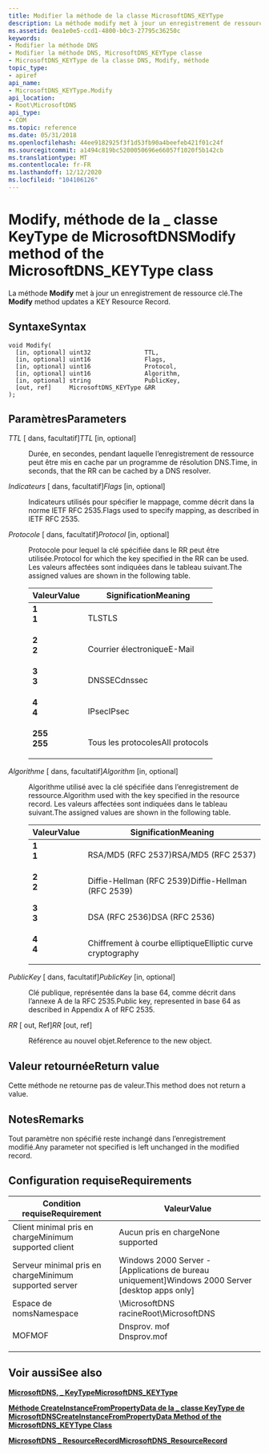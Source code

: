 ```yaml
---
title: Modifier la méthode de la classe MicrosoftDNS_KEYType
description: La méthode modify met à jour un enregistrement de ressource clé.
ms.assetid: 0ea1e0e5-ccd1-4800-b0c3-27795c36250c
keywords:
- Modifier la méthode DNS
- Modifier la méthode DNS, MicrosoftDNS_KEYType classe
- MicrosoftDNS_KEYType de la classe DNS, Modify, méthode
topic_type:
- apiref
api_name:
- MicrosoftDNS_KEYType.Modify
api_location:
- Root\MicrosoftDNS
api_type:
- COM
ms.topic: reference
ms.date: 05/31/2018
ms.openlocfilehash: 44ee9182925f3f1d53fb90a4beefeb421f01c24f
ms.sourcegitcommit: a1494c819bc5200050696e66057f1020f5b142cb
ms.translationtype: MT
ms.contentlocale: fr-FR
ms.lasthandoff: 12/12/2020
ms.locfileid: "104106126"
---
```

# <a name="modify-method-of-the-microsoftdns_keytype-class"></a><span data-ttu-id="c2744-106">Modify, méthode de la \_ classe KeyType de MicrosoftDNS</span><span class="sxs-lookup"><span data-stu-id="c2744-106">Modify method of the MicrosoftDNS\_KEYType class</span></span>

<span data-ttu-id="c2744-107">La méthode **Modify** met à jour un enregistrement de ressource clé.</span><span class="sxs-lookup"><span data-stu-id="c2744-107">The **Modify** method updates a KEY Resource Record.</span></span>

## <a name="syntax"></a><span data-ttu-id="c2744-108">Syntaxe</span><span class="sxs-lookup"><span data-stu-id="c2744-108">Syntax</span></span>


```mof
void Modify(
  [in, optional] uint32               TTL,
  [in, optional] uint16               Flags,
  [in, optional] uint16               Protocol,
  [in, optional] uint16               Algorithm,
  [in, optional] string               PublicKey,
  [out, ref]     MicrosoftDNS_KEYType &RR
);
```



## <a name="parameters"></a><span data-ttu-id="c2744-109">Paramètres</span><span class="sxs-lookup"><span data-stu-id="c2744-109">Parameters</span></span>

<dl> <dt>

<span data-ttu-id="c2744-110">*TTL* \[ dans, facultatif\]</span><span class="sxs-lookup"><span data-stu-id="c2744-110">*TTL* \[in, optional\]</span></span>
</dt> <dd>

<span data-ttu-id="c2744-111">Durée, en secondes, pendant laquelle l’enregistrement de ressource peut être mis en cache par un programme de résolution DNS.</span><span class="sxs-lookup"><span data-stu-id="c2744-111">Time, in seconds, that the RR can be cached by a DNS resolver.</span></span>

</dd> <dt>

<span data-ttu-id="c2744-112">*Indicateurs* \[ dans, facultatif\]</span><span class="sxs-lookup"><span data-stu-id="c2744-112">*Flags* \[in, optional\]</span></span>
</dt> <dd>

<span data-ttu-id="c2744-113">Indicateurs utilisés pour spécifier le mappage, comme décrit dans la norme IETF RFC 2535.</span><span class="sxs-lookup"><span data-stu-id="c2744-113">Flags used to specify mapping, as described in IETF RFC 2535.</span></span>

</dd> <dt>

<span data-ttu-id="c2744-114">*Protocole* \[ dans, facultatif\]</span><span class="sxs-lookup"><span data-stu-id="c2744-114">*Protocol* \[in, optional\]</span></span>
</dt> <dd>

<span data-ttu-id="c2744-115">Protocole pour lequel la clé spécifiée dans le RR peut être utilisée.</span><span class="sxs-lookup"><span data-stu-id="c2744-115">Protocol for which the key specified in the RR can be used.</span></span> <span data-ttu-id="c2744-116">Les valeurs affectées sont indiquées dans le tableau suivant.</span><span class="sxs-lookup"><span data-stu-id="c2744-116">The assigned values are shown in the following table.</span></span>



| <span data-ttu-id="c2744-117">Valeur</span><span class="sxs-lookup"><span data-stu-id="c2744-117">Value</span></span>                                                                                                    | <span data-ttu-id="c2744-118">Signification</span><span class="sxs-lookup"><span data-stu-id="c2744-118">Meaning</span></span>                  |
|----------------------------------------------------------------------------------------------------------|--------------------------|
| <span id="1"></span><dl> <span data-ttu-id="c2744-119"><dt>**1**</dt></span><span class="sxs-lookup"><span data-stu-id="c2744-119"><dt>**1**</dt></span></span> </dl>     | <span data-ttu-id="c2744-120">TLS</span><span class="sxs-lookup"><span data-stu-id="c2744-120">TLS</span></span><br/>           |
| <span id="2"></span><dl> <span data-ttu-id="c2744-121"><dt>**2**</dt></span><span class="sxs-lookup"><span data-stu-id="c2744-121"><dt>**2**</dt></span></span> </dl>     | <span data-ttu-id="c2744-122">Courrier électronique</span><span class="sxs-lookup"><span data-stu-id="c2744-122">E-Mail</span></span><br/>        |
| <span id="3"></span><dl> <span data-ttu-id="c2744-123"><dt>**3**</dt></span><span class="sxs-lookup"><span data-stu-id="c2744-123"><dt>**3**</dt></span></span> </dl>     | <span data-ttu-id="c2744-124">DNSSEC</span><span class="sxs-lookup"><span data-stu-id="c2744-124">dnssec</span></span><br/>        |
| <span id="4"></span><dl> <span data-ttu-id="c2744-125"><dt>**4**</dt></span><span class="sxs-lookup"><span data-stu-id="c2744-125"><dt>**4**</dt></span></span> </dl>     | <span data-ttu-id="c2744-126">IPsec</span><span class="sxs-lookup"><span data-stu-id="c2744-126">IPsec</span></span><br/>         |
| <span id="255"></span><dl> <span data-ttu-id="c2744-127"><dt>**255**</dt></span><span class="sxs-lookup"><span data-stu-id="c2744-127"><dt>**255**</dt></span></span> </dl> | <span data-ttu-id="c2744-128">Tous les protocoles</span><span class="sxs-lookup"><span data-stu-id="c2744-128">All protocols</span></span><br/> |



 

</dd> <dt>

<span data-ttu-id="c2744-129">*Algorithme* \[ dans, facultatif\]</span><span class="sxs-lookup"><span data-stu-id="c2744-129">*Algorithm* \[in, optional\]</span></span>
</dt> <dd>

<span data-ttu-id="c2744-130">Algorithme utilisé avec la clé spécifiée dans l’enregistrement de ressource.</span><span class="sxs-lookup"><span data-stu-id="c2744-130">Algorithm used with the key specified in the resource record.</span></span> <span data-ttu-id="c2744-131">Les valeurs affectées sont indiquées dans le tableau suivant.</span><span class="sxs-lookup"><span data-stu-id="c2744-131">The assigned values are shown in the following table.</span></span>



| <span data-ttu-id="c2744-132">Valeur</span><span class="sxs-lookup"><span data-stu-id="c2744-132">Value</span></span>                                                                                                | <span data-ttu-id="c2744-133">Signification</span><span class="sxs-lookup"><span data-stu-id="c2744-133">Meaning</span></span>                                |
|------------------------------------------------------------------------------------------------------|----------------------------------------|
| <span id="1"></span><dl> <span data-ttu-id="c2744-134"><dt>**1**</dt></span><span class="sxs-lookup"><span data-stu-id="c2744-134"><dt>**1**</dt></span></span> </dl> | <span data-ttu-id="c2744-135">RSA/MD5 (RFC 2537)</span><span class="sxs-lookup"><span data-stu-id="c2744-135">RSA/MD5 (RFC 2537)</span></span><br/>          |
| <span id="2"></span><dl> <span data-ttu-id="c2744-136"><dt>**2**</dt></span><span class="sxs-lookup"><span data-stu-id="c2744-136"><dt>**2**</dt></span></span> </dl> | <span data-ttu-id="c2744-137">Diffie-Hellman (RFC 2539)</span><span class="sxs-lookup"><span data-stu-id="c2744-137">Diffie-Hellman (RFC 2539)</span></span><br/>   |
| <span id="3"></span><dl> <span data-ttu-id="c2744-138"><dt>**3**</dt></span><span class="sxs-lookup"><span data-stu-id="c2744-138"><dt>**3**</dt></span></span> </dl> | <span data-ttu-id="c2744-139">DSA (RFC 2536)</span><span class="sxs-lookup"><span data-stu-id="c2744-139">DSA (RFC 2536)</span></span><br/>              |
| <span id="4"></span><dl> <span data-ttu-id="c2744-140"><dt>**4**</dt></span><span class="sxs-lookup"><span data-stu-id="c2744-140"><dt>**4**</dt></span></span> </dl> | <span data-ttu-id="c2744-141">Chiffrement à courbe elliptique</span><span class="sxs-lookup"><span data-stu-id="c2744-141">Elliptic curve cryptography</span></span><br/> |



 

</dd> <dt>

<span data-ttu-id="c2744-142">*PublicKey* \[ dans, facultatif\]</span><span class="sxs-lookup"><span data-stu-id="c2744-142">*PublicKey* \[in, optional\]</span></span>
</dt> <dd>

<span data-ttu-id="c2744-143">Clé publique, représentée dans la base 64, comme décrit dans l’annexe A de la RFC 2535.</span><span class="sxs-lookup"><span data-stu-id="c2744-143">Public key, represented in base 64 as described in Appendix A of RFC 2535.</span></span>

</dd> <dt>

<span data-ttu-id="c2744-144">*RR* \[ out, Ref\]</span><span class="sxs-lookup"><span data-stu-id="c2744-144">*RR* \[out, ref\]</span></span>
</dt> <dd>

<span data-ttu-id="c2744-145">Référence au nouvel objet.</span><span class="sxs-lookup"><span data-stu-id="c2744-145">Reference to the new object.</span></span>

</dd> </dl>

## <a name="return-value"></a><span data-ttu-id="c2744-146">Valeur retournée</span><span class="sxs-lookup"><span data-stu-id="c2744-146">Return value</span></span>

<span data-ttu-id="c2744-147">Cette méthode ne retourne pas de valeur.</span><span class="sxs-lookup"><span data-stu-id="c2744-147">This method does not return a value.</span></span>

## <a name="remarks"></a><span data-ttu-id="c2744-148">Notes</span><span class="sxs-lookup"><span data-stu-id="c2744-148">Remarks</span></span>

<span data-ttu-id="c2744-149">Tout paramètre non spécifié reste inchangé dans l’enregistrement modifié.</span><span class="sxs-lookup"><span data-stu-id="c2744-149">Any parameter not specified is left unchanged in the modified record.</span></span>

## <a name="requirements"></a><span data-ttu-id="c2744-150">Configuration requise</span><span class="sxs-lookup"><span data-stu-id="c2744-150">Requirements</span></span>



| <span data-ttu-id="c2744-151">Condition requise</span><span class="sxs-lookup"><span data-stu-id="c2744-151">Requirement</span></span> | <span data-ttu-id="c2744-152">Valeur</span><span class="sxs-lookup"><span data-stu-id="c2744-152">Value</span></span> |
|-------------------------------------|----------------------------------------------------------------------------------------|
| <span data-ttu-id="c2744-153">Client minimal pris en charge</span><span class="sxs-lookup"><span data-stu-id="c2744-153">Minimum supported client</span></span><br/> | <span data-ttu-id="c2744-154">Aucun pris en charge</span><span class="sxs-lookup"><span data-stu-id="c2744-154">None supported</span></span><br/>                                                              |
| <span data-ttu-id="c2744-155">Serveur minimal pris en charge</span><span class="sxs-lookup"><span data-stu-id="c2744-155">Minimum supported server</span></span><br/> | <span data-ttu-id="c2744-156">Windows 2000 Server - \[Applications de bureau uniquement\]</span><span class="sxs-lookup"><span data-stu-id="c2744-156">Windows 2000 Server \[desktop apps only\]</span></span><br/>                                   |
| <span data-ttu-id="c2744-157">Espace de noms</span><span class="sxs-lookup"><span data-stu-id="c2744-157">Namespace</span></span><br/>                | <span data-ttu-id="c2744-158">\\MicrosoftDNS racine</span><span class="sxs-lookup"><span data-stu-id="c2744-158">Root\\MicrosoftDNS</span></span><br/>                                                          |
| <span data-ttu-id="c2744-159">MOF</span><span class="sxs-lookup"><span data-stu-id="c2744-159">MOF</span></span><br/>                      | <dl> <span data-ttu-id="c2744-160"><dt>Dnsprov. mof</dt></span><span class="sxs-lookup"><span data-stu-id="c2744-160"><dt>Dnsprov.mof</dt></span></span> </dl> |



## <a name="see-also"></a><span data-ttu-id="c2744-161">Voir aussi</span><span class="sxs-lookup"><span data-stu-id="c2744-161">See also</span></span>

<dl> <dt>

[<span data-ttu-id="c2744-162">**MicrosoftDNS, \_ KeyType**</span><span class="sxs-lookup"><span data-stu-id="c2744-162">**MicrosoftDNS\_KEYType**</span></span>](microsoftdns-keytype.md)
</dt> <dt>

[<span data-ttu-id="c2744-163">**Méthode CreateInstanceFromPropertyData de la \_ classe KeyType de MicrosoftDNS**</span><span class="sxs-lookup"><span data-stu-id="c2744-163">**CreateInstanceFromPropertyData Method of the MicrosoftDNS\_KEYType Class**</span></span>](microsoftdns-keytype-createinstancefrompropertydata.md)
</dt> <dt>

[<span data-ttu-id="c2744-164">**MicrosoftDNS \_ ResourceRecord**</span><span class="sxs-lookup"><span data-stu-id="c2744-164">**MicrosoftDNS\_ResourceRecord**</span></span>](microsoftdns-resourcerecord.md)
</dt> </dl>

 

 





